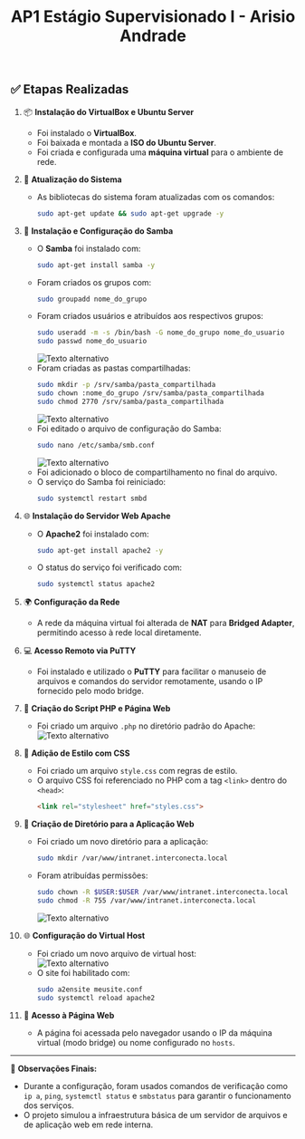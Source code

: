 <h1 align="center">AP1 Estágio Supervisionado I - Arisio Andrade</h1> <br>

## ✅ Etapas Realizadas

1. 📦 **Instalação do VirtualBox e Ubuntu Server**
   - Foi instalado o **VirtualBox**.
   - Foi baixada e montada a **ISO do Ubuntu Server**.
   - Foi criada e configurada uma **máquina virtual** para o ambiente de rede.

2. 🔄 **Atualização do Sistema**
   - As bibliotecas do sistema foram atualizadas com os comandos:
     ```bash
     sudo apt-get update && sudo apt-get upgrade -y
     ```

3. 🧱 **Instalação e Configuração do Samba**
   - O **Samba** foi instalado com:
     ```bash
     sudo apt-get install samba -y
     ```
   - Foram criados os grupos com:
     ```bash
     sudo groupadd nome_do_grupo
     ```
   - Foram criados usuários e atribuídos aos respectivos grupos:
     ```bash
     sudo useradd -m -s /bin/bash -G nome_do_grupo nome_do_usuario
     sudo passwd nome_do_usuario
     ```
     ![Texto alternativo](imagens/foto1.png)
   - Foram criadas as pastas compartilhadas:
     ```bash
     sudo mkdir -p /srv/samba/pasta_compartilhada
     sudo chown :nome_do_grupo /srv/samba/pasta_compartilhada
     sudo chmod 2770 /srv/samba/pasta_compartilhada
     ```
     ![Texto alternativo](imagens/foto2.png)
   - Foi editado o arquivo de configuração do Samba:
     ```bash
     sudo nano /etc/samba/smb.conf
     ```
     ![Texto alternativo](imagens/foto3.png)
   - Foi adicionado o bloco de compartilhamento no final do arquivo.
   - O serviço do Samba foi reiniciado:
     ```bash
     sudo systemctl restart smbd
     ```
    
    

4. 🌐 **Instalação do Servidor Web Apache**
   - O **Apache2** foi instalado com:
     ```bash
     sudo apt-get install apache2 -y
     ```
   - O status do serviço foi verificado com:
     ```bash
     sudo systemctl status apache2
     ```

5. 🌍 **Configuração da Rede**
   - A rede da máquina virtual foi alterada de **NAT** para **Bridged Adapter**, permitindo acesso à rede local diretamente.

6. 💻 **Acesso Remoto via PuTTY**
   - Foi instalado e utilizado o **PuTTY** para facilitar o manuseio de arquivos e comandos do servidor remotamente, usando o IP fornecido pelo modo bridge.

7. 🧩 **Criação do Script PHP e Página Web**
   - Foi criado um arquivo `.php` no diretório padrão do Apache:
   ![Texto alternativo](imagens/foto4.png)

8. 🎨 **Adição de Estilo com CSS**
   - Foi criado um arquivo `style.css` com regras de estilo.
   - O arquivo CSS foi referenciado no PHP com a tag `<link>` dentro do `<head>`:
     ```html
     <link rel="stylesheet" href="styles.css">
     ```

9. 📂 **Criação de Diretório para a Aplicação Web**
   - Foi criado um novo diretório para a aplicação:
     ```bash
     sudo mkdir /var/www/intranet.interconecta.local
     ```
   - Foram atribuídas permissões:
     ```bash
     sudo chown -R $USER:$USER /var/www/intranet.interconecta.local
     sudo chmod -R 755 /var/www/intranet.interconecta.local
     ```
     ![Texto alternativo](imagens/foto4.png)

10. 🌐 **Configuração do Virtual Host**
    - Foi criado um novo arquivo de virtual host: <br>
    ![Texto alternativo](imagens/foto5.png)
    - O site foi habilitado com:
      ```bash
      sudo a2ensite meusite.conf
      sudo systemctl reload apache2
      ```

11. 🔗 **Acesso à Página Web**
    - A página foi acessada pelo navegador usando o IP da máquina virtual (modo bridge) ou nome configurado no `hosts`.

---

📌 **Observações Finais:**
- Durante a configuração, foram usados comandos de verificação como `ip a`, `ping`, `systemctl status` e `smbstatus` para garantir o funcionamento dos serviços.
- O projeto simulou a infraestrutura básica de um servidor de arquivos e de aplicação web em rede interna.

